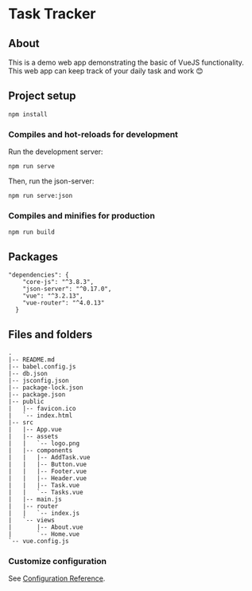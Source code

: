 # Task Tracker

## About
This is a demo web app demonstrating the basic of VueJS functionality. This web app can keep track of your daily task and work :blush:

## Project setup
```
npm install
```

### Compiles and hot-reloads for development

Run the development server:
```
npm run serve
```
Then, run the json-server:
```
npm run serve:json
```
### Compiles and minifies for production
```
npm run build
```

## Packages
```
"dependencies": {
    "core-js": "^3.8.3",
    "json-server": "^0.17.0",
    "vue": "^3.2.13",
    "vue-router": "^4.0.13"
  }
```

## Files and folders
```
.
|-- README.md
|-- babel.config.js
|-- db.json
|-- jsconfig.json
|-- package-lock.json
|-- package.json
|-- public
|   |-- favicon.ico
|   `-- index.html
|-- src
|   |-- App.vue
|   |-- assets
|   |   `-- logo.png
|   |-- components
|   |   |-- AddTask.vue
|   |   |-- Button.vue
|   |   |-- Footer.vue
|   |   |-- Header.vue
|   |   |-- Task.vue
|   |   `-- Tasks.vue
|   |-- main.js
|   |-- router
|   |   `-- index.js
|   `-- views
|       |-- About.vue
|       `-- Home.vue
`-- vue.config.js
```

### Customize configuration
See [Configuration Reference](https://cli.vuejs.org/config/).
